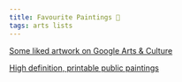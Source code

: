 ```yaml
---
title: Favourite Paintings 🎨
tags: arts lists
---
```


<a href="https://artsandculture.google.com/favorite/group/lwICDYo8WqCBLQ" target="_blank">Some liked artwork on Google Arts & Culture</a>

<a href="https://drive.google.com/drive/u/0/folders/1TzlHeJudSx6dVBYTVRPHiOksdA3IOQw2">High definition, printable public paintings</a>

